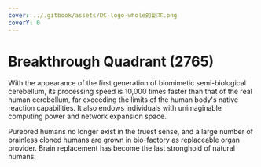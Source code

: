 ```yaml
---
cover: ../.gitbook/assets/DC-logo-whole的副本.png
coverY: 0
---
```


# Breakthrough Quadrant (2765)

With the appearance of the first generation of biomimetic semi-biological cerebellum, its processing speed is 10,000 times faster than that of the real human cerebellum, far exceeding the limits of the human body's native reaction capabilities. It also endows individuals with unimaginable computing power and network expansion space.

Purebred humans no longer exist in the truest sense, and a large number of brainless cloned humans are grown in bio-factory as replaceable organ provider. Brain replacement has become the last stronghold of natural humans.
